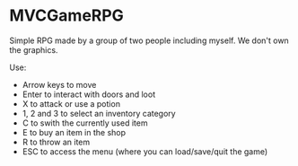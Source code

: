 # MVCGameRPG

Simple RPG made by a group of two people including myself. We don't own the graphics.

Use:
- Arrow keys to move
- Enter to interact with doors and loot
- X to attack or use a potion
- 1, 2 and 3 to select an inventory category
- C to swith the currently used item
- E to buy an item in the shop
- R to throw an item
- ESC to access the menu (where you can load/save/quit the game)
